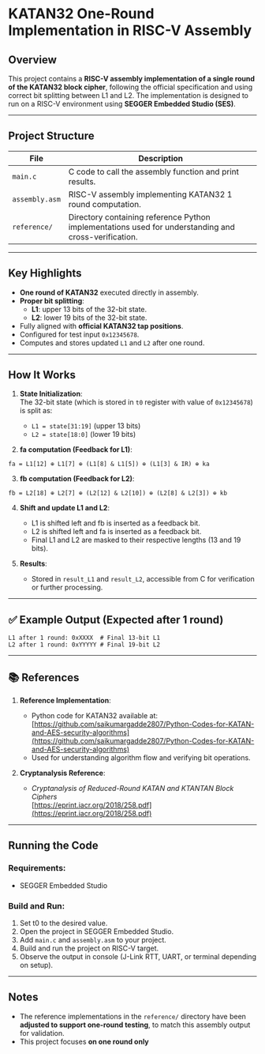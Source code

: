 # KATAN32 One-Round Implementation in RISC-V Assembly

## Overview

This project contains a **RISC-V assembly implementation of a single round of the KATAN32 block cipher**, following the official specification and using correct bit splitting between L1 and L2. The implementation is designed to run on a RISC-V environment using **SEGGER Embedded Studio (SES)**.

---

## Project Structure

| File           | Description                                                                                                |
| -------------- | ---------------------------------------------------------------------------------------------------------- |
| `main.c`       | C code to call the assembly function and print results.                                                    |
| `assembly.asm` | RISC-V assembly implementing KATAN32 1 round computation.                                                  |
| `reference/`   | Directory containing reference Python implementations used for understanding and cross-verification.       |

---

## Key Highlights

- **One round of KATAN32** executed directly in assembly.
- **Proper bit splitting**:
  - **L1**: upper 13 bits of the 32-bit state.
  - **L2**: lower 19 bits of the 32-bit state.
- Fully aligned with **official KATAN32 tap positions**.
- Configured for test input `0x12345678`.
- Computes and stores updated `L1` and `L2` after one round.

---

## How It Works

1. **State Initialization**:\
   The 32-bit state (which is stored in `t0` register with value of `0x12345678`) is split as:

   - `L1 = state[31:19]` (upper 13 bits)
   - `L2 = state[18:0]` (lower 19 bits)

2. **fa computation (Feedback for L1)**:

```
fa = L1[12] ⊕ L1[7] ⊕ (L1[8] & L1[5]) ⊕ (L1[3] & IR) ⊕ ka
```

3. **fb computation (Feedback for L2)**:

```
fb = L2[18] ⊕ L2[7] ⊕ (L2[12] & L2[10]) ⊕ (L2[8] & L2[3]) ⊕ kb
```

4. **Shift and update L1 and L2**:

   - L1 is shifted left and fb is inserted as a feedback bit.
   - L2 is shifted left and fa is inserted as a feedback bit.
   - Final L1 and L2 are masked to their respective lengths (13 and 19 bits).

5. **Results**:

   - Stored in `result_L1` and `result_L2`, accessible from C for verification or further processing.

---

## ✅ Example Output (Expected after 1 round)

```plaintext
L1 after 1 round: 0xXXXX  # Final 13-bit L1
L2 after 1 round: 0xYYYYY # Final 19-bit L2
```

---

## 📚 References

1. **Reference Implementation**:

   - Python code for KATAN32 available at:\
     [https://github.com/saikumargadde2807/Python-Codes-for-KATAN-and-AES-security-algorithms](https://github.com/saikumargadde2807/Python-Codes-for-KATAN-and-AES-security-algorithms)
   - Used for understanding algorithm flow and verifying bit operations.

2. **Cryptanalysis Reference**:

   - *Cryptanalysis of Reduced-Round KATAN and KTANTAN Block Ciphers*\
     [https://eprint.iacr.org/2018/258.pdf](https://eprint.iacr.org/2018/258.pdf)
---

## Running the Code

### Requirements:

- SEGGER Embedded Studio

### Build and Run:

1. Set t0 to the desired value.
2. Open the project in SEGGER Embedded Studio.
3. Add `main.c` and `assembly.asm` to your project.
4. Build and run the project on RISC-V target.
5. Observe the output in console (J-Link RTT, UART, or terminal depending on setup).

---

## Notes

- The reference implementations in the `reference/` directory have been **adjusted to support one-round testing**, to match this assembly output for validation.
- This project focuses **on one round only**
